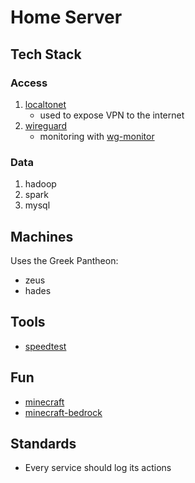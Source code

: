 # Home Server

## Tech Stack
### Access
1) [localtonet](https://localtonet.com/)
    - used to expose VPN to the internet
2) [wireguard](https://www.wireguard.com/)
    - monitoring with [wg-monitor](https://github.com/jcocozza/wg-monitor)

### Data
1) hadoop
2) spark
3) mysql

## Machines
Uses the Greek Pantheon:
- zeus
- hades

## Tools
- [speedtest](https://www.speedtest.net/apps/cli)

## Fun 
- [minecraft](https://papermc.io/)
- [minecraft-bedrock](https://www.minecraft.net/en-us/download/server/bedrock)
## Standards

- Every service should log its actions
